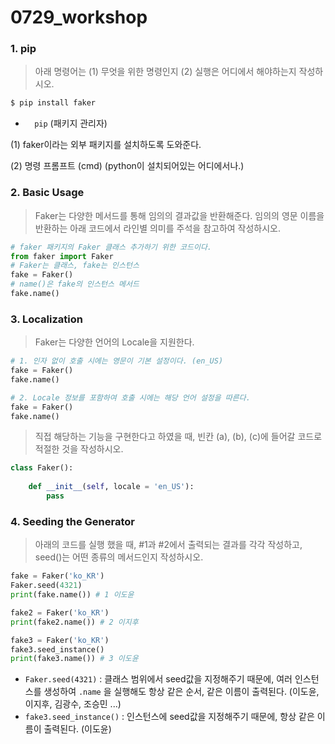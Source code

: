 # 0729_workshop

### 1. pip 

> 아래 명령어는 (1) 무엇을 위한 명령인지 (2) 실행은 어디에서 해야하는지 작성하시오.

```bash
$ pip install faker
```

- `  pip` (패키지 관리자)

(1) faker이라는 외부 패키지를 설치하도록 도와준다.

(2) 명령 프롬프트 (cmd) (python이 설치되어있는 어디에서나.)



### 2. Basic Usage

> Faker는 다양한 메서드를 통해 임의의 결과값을 반환해준다. 임의의 영문 이름을 반환하는 아래 코드에서 라인별 의미를 주석을 참고하여 작성하시오.

```python
# faker 패키지의 Faker 클래스 추가하기 위한 코드이다. 
from faker import Faker
# Faker는 클래스, fake는 인스턴스 
fake = Faker()
# name()은 fake의 인스턴스 메서드
fake.name()
```



### 3. Localization

> Faker는 다양한 언어의 Locale을 지원한다. 

```python
# 1. 인자 없이 호출 시에는 영문이 기본 설정이다. (en_US)
fake = Faker()
fake.name()

# 2. Locale 정보를 포함하여 호출 시에는 해당 언어 설정을 따른다.
fake = Faker()
fake.name()
```

> 직접 해당하는 기능을 구현한다고 하였을 때, 빈칸 (a), (b), (c)에 들어갈 코드로 적절한 것을 작성하시오. 

```python
class Faker():
    
    def __init__(self, locale = 'en_US'):
 		pass       
```



### 4. Seeding the Generator

> 아래의 코드를 실행 했을 때, #1과 #2에서 출력되는 결과를 각각 작성하고,  seed()는 어떤 종류의 메서드인지 작성하시오. 

```python
fake = Faker('ko_KR')
Faker.seed(4321)
print(fake.name()) # 1 이도윤

fake2 = Faker('ko_KR')
print(fake2.name()) # 2 이지후

fake3 = Faker('ko_KR')
fake3.seed_instance()
print(fake3.name()) # 3 이도윤
```

- `Faker.seed(4321)`  : 클래스 범위에서 seed값을 지정해주기 때문에, 여러 인스턴스를 생성하여 `.name` 을 실행해도 항상 같은 순서, 같은 이름이 출력된다. (이도윤, 이지후, 김광수, 조승민 ...)
- `fake3.seed_instance()`  : 인스턴스에 seed값을 지정해주기 때문에, 항상 같은 이름이 출력된다. (이도윤)



